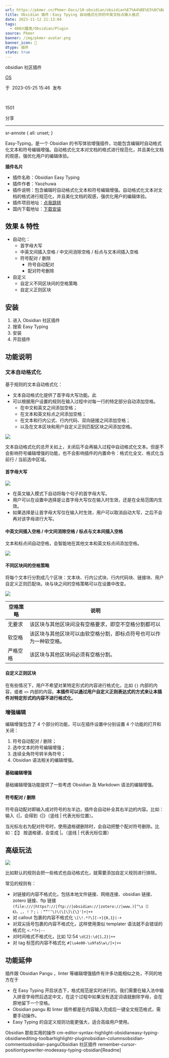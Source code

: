 ```yaml
---
url: https://pkmer.cn/Pkmer-Docs/10-obsidian/obsidian%E7%A4%BE%E5%8C%BA%E6%8F%92%E4%BB%B6/easy-typing-obsidian/
title: Obsidian 插件：Easy Tpying 自动格式化你的中英文标点输入格式
date: 2023-11-12 21:13:04
tags:
  - 400兴趣类/Obsidian/Plugin
source: Pkmer
banner: /img/pkmer-avatar.png
banner_icon: 🔖
dtype: 插件
state: true
---
```

<div class="menu-toggle"> <SidebarToggle client:idle ></SidebarToggle> </div>

obsidian 社区插件

[OS](https://pkmer.cn/authors/os)

于  2023-05-25 15:46  发布

 

1501

分享

* * *

sr-annote { all: unset; }

Easy-Typing，是一个 Obsidian 的书写体验增强插件，功能包含编辑时自动格式化文本和符号编辑增强。自动格式化文本对文档的格式进行规范化，并且美化文档的观感，强优化用户的编辑体验。

**插件名片**

*   插件名称：Obsidian Easy Typing
*   插件作者：Yaozhuwa
*   插件说明：包含编辑时自动格式化文本和符号编辑增强。自动格式化文本对文档的格式进行规范化，并且美化文档的观感，强优化用户的编辑体验。
*   插件项目地址：[点我跳转](https://github.com/Yaozhuwa/easy-typing-obsidian)
*   国内下载地址：[下载安装](https://pkmer.cn/products/plugin/pluginMarket/?easy-typing-obsidian)

## 效果 & 特性

*   自动化：
    *   首字母大写
    *   中英文间插入空格 / 中文间消除空格 / 标点与文本间插入空格
    *   符号配对 / 删除
        *   符号自动配对
        *   配对符号删除
*   自定义
    *   自定义不同区块间的空格策略
    *   自定义正则区块

## 安装

1.  进入 Obsidian 社区插件
2.  搜索 Easy Typing
3.  安装
4.  开启插件

## 功能说明

### 文本自动格式化

基于规则的文本自动格式化：

*   文本自动格式化提供了首字母大写功能。此
*   可以根据用户设置的规则在输入过程中对每一行的特定部分自动添加空格。
    *   在中文和英文之间添加空格；
    *   在文本和英文标点之间添加空格；
    *   在文本和行内公式、行内代码、双向链接之间添加空格；
    *   以及在文本区块和用户自定义正则匹配区块之间添加空格。

![](https://cdn.pkmer.cn/images/638091ac6e79c7f51b304cfead5c34b2_MD5.png!pkmer)

文本自动格式化的总开关如上，关闭后不会再输入过程中自动格式化文本。但是不会影响符号编辑增强的功能，也不会影响插件的内置命令：格式化全文、格式化当前行 / 当前选中区域。

#### 首字母大写

![](https://cdn.pkmer.cn/images/a0782b68c5569cacb70cf3e90463f4af_MD5.png!pkmer)

*   在英文输入模式下自动将每个句子的首字母大写。
*   用户可以在设置中选择是让首字母大写仅在输入时生效，还是在全局范围内生效。
*   如果选择是让首字母大写仅在输入时生效，用户可以取消自动大写，之后不会再对该字母进行大写。

#### 中英文间插入空格 / 中文间消除空格 / 标点与文本间插入空格

文本和标点间自动空格，会智能地在其他文本和英文标点间添加空格。

![](https://cdn.pkmer.cn/images/f1ae0c214f723dbdf78d0087f8c527eb_MD5.png!pkmer)

#### 不同区块间的空格策略

将每个文本行分割成几个区块：文本块、行内公式块、行内代码块、链接块、用户自定义正则匹配块。块与块之间的空格策略可以在设置中改变。

![](https://cdn.pkmer.cn/images/c7f087449a936bfaea6e21e6c1b5f561_MD5.png!pkmer)

<table><thead><tr><th>空格策略</th><th>说明</th></tr></thead><tbody><tr><td>无要求</td><td>该区块与其他区块间没有空格要求，即空不空格分割都可以</td></tr><tr><td>软空格</td><td>该区块与其他区块可以由软空格分割，即标点符号也可以作为一种软空格。</td></tr><tr><td>严格空格</td><td>该区块与其他区块间必须有空格分割。</td></tr></tbody></table>

#### 自定义正则区块

在有些情况下，用户不希望对某特定形式的内容进行格式化，比如 `{}` 内部的内容，或者 `<>` 内部的内容。**本插件可以通过用户自定义正则表达式的方式来让本插件对特定形式的内容不进行格式化**。

### 增强编辑

编辑增强包含了 4 个部分的功能，可以在插件设置中分别设置 4 个功能的打开和关闭：

1.  符号自动配对 / 删除；
2.  选中文本的符号编辑增强；
3.  连续全角符号转半角符号；
4.  Obsidian 语法相关的编辑增强。

#### 基础编辑增强

基础编辑增强功能提供了一些考虑 Obsidian 及 Markdown 语法的编辑增强。

#### 符号配对 / 删除

符号自动配对即输入成对符号的左半边，插件会自动补全其右半边的内容。比如：输入《|，会得到《|》（竖线 | 代表光标位置）。

当光标左右为配对符号时，使用退格键删除时，会自动把整个配对符号删除。比如：【|】 按退格键，会变成 |。（竖线 | 代表光标位置）

## 高级玩法

![](https://cdn.pkmer.cn/images/202305041002627.png!pkmer)

比如默认的规则会把一些格式也自动格式化，就需要添加自定义规则进行排除。

常见的规则有：

*   对链接的内容不格式化，包括本地文件链接、网络连接、obsidian 链接、zotero 链接、ftp 链接 `(file:///|https?://|ftp://|obsidian://|zotero://|www.)[^\s（）《》。,，！？;；：“”‘’\)\(\[\]\{\}']+|++`
*   对 callout 包裹的内容不格式化 `\[\!.*?\][-+]{0,1}|-+`
*   对双尖括号包裹的内容不格式化，这样使用类似 templater 语法就不会错误的格式化 `<.*?>|--`
*   对时间格式不格式化，比如 12:54 `\d{2}:\d{1,2}|++`
*   对 tag 标签的内容不格式化 `#[\u4e00-\u9fa5\w\/]+|++`

## 功能延伸

插件跟 Obsidian Pangu ，linter 等编辑增强插件有许多功能相似之处，不同的地方在于

*   在 Easy Typing 开启状态下，格式规范是实时进行的。我们需要在输入法中输入拼音字母然后选定中文，在这个过程中如果没有选定词语就删除字母，会在原地留下一个空格。
*   Obsidian pangu 和 linter 插件都是在内容输入完成后一键全文规范格式，需要手动操作。
*   Easy Typing 的自定义规则功能更强大，适合高级用户使用。

Obsidian 那些实用的操作 cm-editor-syntax-highlight-obsidianeasy-typing-obsidianediting-toolbarhighlightr-pluginobsidian-columnsobsidian-commentsobsidian-panguObsidian 社区插件 remember-cursor-positiontypewriter-modeeasy-typing-obsidian[Readme]